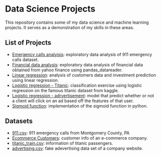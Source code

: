 # Data Science Projects

This repository contains some of my data science and machine learning projects. It serves as a demonstration of my skills in these areas. 

## List of Projects
- [Emergency calls analyisis](https://github.com/roemvaar/data-science-projects/blob/master/emergency-calls-analysis.ipynb): exploratory data analysis of 911 emergency calls dataset.
- [Financial data analysis](https://github.com/roemvaar/data-science-projects/blob/master/financial-data-analysis.ipynb): exploratory data analysis of financial data obtained from yahoo finance using pandas_datareader.
- [Linear regression](https://github.com/roemvaar/data-science-projects/blob/master/linear-regression.ipynb): analysis of customers data and investment prediction using linear regression.  
- [Logistic regression - Titanic](https://github.com/roemvaar/data-science-projects/blob/master/logistic-regression-titanic.ipynb): classification exercise using logistic regression on the famous titanic dataset from kaggle. 
- [Logistic regression - adrvertisement](https://github.com/roemvaar/data-science-projects/blob/master/logistic-regression-ads.ipynb): model that predict whether or not a client will click on an ad based off the features of that user.
- [Sigmoid function](https://github.com/roemvaar/data-science-projects/blob/master/sigmoid-function.ipynb): implementation of the sigmoid function in python. 
 

## Datasets
- [911.csv](https://www.kaggle.com/mchirico/montcoalert): 911 emergency calls from Montgomery County, PA
- [Ecommerce Customers](https://github.com/roemvaar/data-science-projects/blob/master/data/Ecommerce%20Customers): customer info of an e-commerce company.
- [titanic_train.csv](https://github.com/roemvaar/data-science-projects/blob/master/data/titanic_train.csv): information of titanic passengers. 
- [advertising.csv](https://github.com/roemvaar/data-science-projects/blob/master/data/advertising.csv): fake adevertising data set of a company website.
